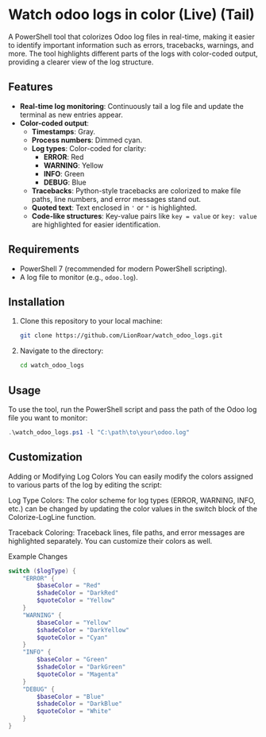 # Watch odoo logs in color (Live) (Tail)

A PowerShell tool that colorizes Odoo log files in real-time, making it easier to identify important information such as errors, tracebacks, warnings, and more. The tool highlights different parts of the logs with color-coded output, providing a clearer view of the log structure.

## Features

- **Real-time log monitoring**: Continuously tail a log file and update the terminal as new entries appear.
- **Color-coded output**:
  - **Timestamps**: Gray.
  - **Process numbers**: Dimmed cyan.
  - **Log types**: Color-coded for clarity:
    - **ERROR**: Red
    - **WARNING**: Yellow
    - **INFO**: Green
    - **DEBUG**: Blue
  - **Tracebacks**: Python-style tracebacks are colorized to make file paths, line numbers, and error messages stand out.
  - **Quoted text**: Text enclosed in `'` or `"` is highlighted.
  - **Code-like structures**: Key-value pairs like `key = value` or `key: value` are highlighted for easier identification.

## Requirements

- PowerShell 7 (recommended for modern PowerShell scripting).
- A log file to monitor (e.g., `odoo.log`).

## Installation

1. Clone this repository to your local machine:
    ```bash
    git clone https://github.com/LionRoar/watch_odoo_logs.git
    ```

2. Navigate to the directory:
    ```bash
    cd watch_odoo_logs
    ```

## Usage

To use the tool, run the PowerShell script and pass the path of the Odoo log file you want to monitor:

```powershell
.\watch_odoo_logs.ps1 -l "C:\path\to\your\odoo.log"
```

## Customization
Adding or Modifying Log Colors
You can easily modify the colors assigned to various parts of the log by editing the script:

Log Type Colors: The color scheme for log types (ERROR, WARNING, INFO, etc.) can be changed by updating the color values in the switch block of the Colorize-LogLine function.

Traceback Coloring: Traceback lines, file paths, and error messages are highlighted separately. You can customize their colors as well.

Example Changes
```powershell
switch ($logType) {
    "ERROR" {
        $baseColor = "Red"
        $shadeColor = "DarkRed"
        $quoteColor = "Yellow"
    }
    "WARNING" {
        $baseColor = "Yellow"
        $shadeColor = "DarkYellow"
        $quoteColor = "Cyan"
    }
    "INFO" {
        $baseColor = "Green"
        $shadeColor = "DarkGreen"
        $quoteColor = "Magenta"
    }
    "DEBUG" {
        $baseColor = "Blue"
        $shadeColor = "DarkBlue"
        $quoteColor = "White"
    }
}

```
